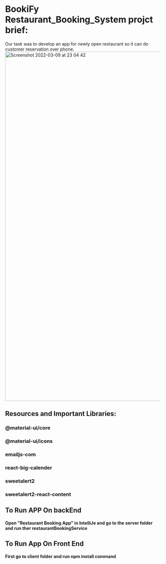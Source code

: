 # BookiFy  Restaurant_Booking_System projct brief:
Our task was to develop an app for newly open restaurant so it can do customer reservation over phone.
<img width="1128" alt="Screenshot 2022-03-09 at 23 04 42" src="https://user-images.githubusercontent.com/94113478/157554049-2ee2062d-6ca2-40bd-a543-a09fbae0e7e7.png">
<h2> Resources and Important Libraries:</h2>
<h3>@material-ui/core</h3>
<h3>@material-ui/icons</h3>
<h3>emailjs-com</h3>
<h3>react-big-calender</h3>
<h3>sweetalert2</h3>
<h3>sweetalert2-react-content</h3>
<h2>To Run APP On backEnd </h2>
<h4> Open "Restaurant Booking App" in IntelliJe and go to the server folder and run ther restaurantBookingService</h4>
<h2>To Run App On Front End</h2>
<h4>First go to client folder and run npm install command</h4>
  

                                    
 
